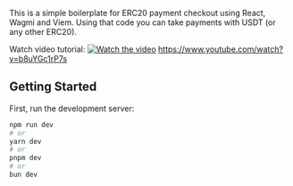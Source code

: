 This is a simple boilerplate for ERC20 payment checkout using React, Wagmi and Viem. 
Using that code you can take payments with USDT (or any other ERC20). 

Watch video tutorial:
[![Watch the video](https://i3.ytimg.com/vi/b8uYGc1rP7s/maxresdefault.jpg)](https://www.youtube.com/watch?v=b8uYGc1rP7s "Watch the video") 
https://www.youtube.com/watch?v=b8uYGc1rP7s

## Getting Started

First, run the development server:

```bash
npm run dev
# or
yarn dev
# or
pnpm dev
# or
bun dev
```